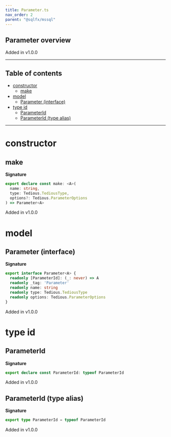 ```yaml
---
title: Parameter.ts
nav_order: 2
parent: "@sqlfx/mssql"
---
```


## Parameter overview

Added in v1.0.0

---

<h2 class="text-delta">Table of contents</h2>

- [constructor](#constructor)
  - [make](#make)
- [model](#model)
  - [Parameter (interface)](#parameter-interface)
- [type id](#type-id)
  - [ParameterId](#parameterid)
  - [ParameterId (type alias)](#parameterid-type-alias)

---

# constructor

## make

**Signature**

```ts
export declare const make: <A>(
  name: string,
  type: Tedious.TediousType,
  options?: Tedious.ParameterOptions
) => Parameter<A>
```

Added in v1.0.0

# model

## Parameter (interface)

**Signature**

```ts
export interface Parameter<A> {
  readonly [ParameterId]: (_: never) => A
  readonly _tag: 'Parameter'
  readonly name: string
  readonly type: Tedious.TediousType
  readonly options: Tedious.ParameterOptions
}
```

Added in v1.0.0

# type id

## ParameterId

**Signature**

```ts
export declare const ParameterId: typeof ParameterId
```

Added in v1.0.0

## ParameterId (type alias)

**Signature**

```ts
export type ParameterId = typeof ParameterId
```

Added in v1.0.0
